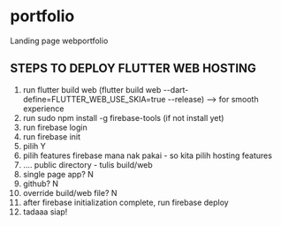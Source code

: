 # portfolio

Landing page webportfolio

## STEPS TO DEPLOY FLUTTER WEB HOSTING
1. run flutter build web (flutter build web --dart-define=FLUTTER_WEB_USE_SKIA=true --release) --> for smooth experience
2. run sudo npm install -g firebase-tools (if not install yet)
3. run firebase login
4. run firebase init
5. pilih Y
6. pilih features firebase mana nak pakai - so kita pilih hosting features
7. .... public directory - tulis build/web
8. single page app? N
9. github? N
10. override build/web file? N
11. after firebase initialization complete, run firebase deploy
12. tadaaa siap!
